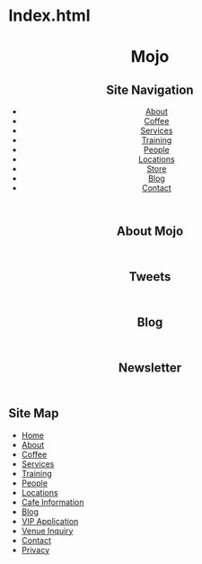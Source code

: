 Index.html
==========

<!DOCTYPE html>
<html lang="en">
  <head>
    <meta charset="utf-8">
    <title>Basic HTML Page Structure</title>
  </head>
  <body>
    <header>
      <h1>Mojo</h1>  <!-- add Header logo image or content here -->
      <nav>
        <h2>Site Navigation</h2>  <!-- add Header nav links here -->
        <ul role="menubar">
          <li role="presentation"><a role="menuitem" href="/about">About</a></li>
          <li role="presentation"><a role="menuitem" href="/coffee">Coffee</a></li>
          <li role="presentation"><a role="menuitem" href="/services">Services</a></li>
          <li role="presentation"><a role="menuitem" href="/training">Training</a></li>
          <li role="presentation"><a role="menuitem" href="/people">People</a></li>
          <li role="presentation"><a role="menuitem" href="/locations">Locations</a></li>
          <li role="presentation"><a role="menuitem" href="/store">Store</a></li>
          <li role="presentation"><a role="menuitem" href="/blog">Blog</a></li>
          <li role="presentation"><a role="menuitem" href="/contact">Contact</a></li>
          </ul>
      </nav>
    </header>
    <main>
      <section id="hero-unit">
        <header>
          <h2>About Mojo</h2>
        </header>
        <!-- add hero content here -->
      </section>
      <section id="tweets">
        <header>
          <h2>Tweets</h2>
        </header>
        <!-- add tweets content here -->
      </section>
      <section id="blog">
        <header>
          <h2>Blog</h2>
        </header>
        <!-- add blog content here -->
      </section>
      <section id="newsletter">
        <header>
          <h2>Newsletter</h2>
        </header>
        <!-- add newsletter content here -->
      </section>
    </main>
    <footer>
      <!-- add Footer content here -->
      <nav>
        <h2>Site Map</h2> <!-- add Footer links here -->
        <ul role="menu">
          <li role="presentation"><a role="menuitem" href="/">Home</a></li>
          <li role="presentation"><a role="menuitem" href="/about">About</a></li>
          <li role="presentation"><a role="menuitem" href="/coffee">Coffee</a></li>
          <li role="presentation"><a role="menuitem" href="/services">Services</a></li>
          <li role="presentation"><a role="menuitem" href="/training">Training</a></li>
          <li role="presentation"><a role="menuitem" href='/people'>People</a></li>
          <li role="presentation"><a role="menuitem" href="locations">Locations</a></li>
          <li role="presentation"><a role="menuitem" href="cafe_information">Cafe Information</a></li>
          <li role="presentation"><a role="menuitem" href="/blog">Blog</a></li>
          <li role="presentation"><a role="menuitem" href="/VIP_application">VIP Application</a></li>
          <li role="presentation"><a role="menuitem" href="/venue_inquiry">Venue Inquiry</a></li>
          <li role="presentation"><a role="menuitem" href='contact'>Contact</a></li>
          <li role="presentation"><a role="menuitem" href="/privacy">Privacy</a></li>
        </ul>
      </nav>
    </footer>
  </body>
</html>

